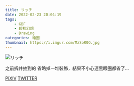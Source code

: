 ```yaml
---
title: リッチ
date: 2022-02-23 20:04:19
tags:
    - GBF
    - 碧藍幻想
    - Drawing
categories: 繪圖
thumbnail: https://i.imgur.com/MzSoR0O.jpg
---
```

![リッチ](https://i.imgur.com/MzSoR0O.jpg)

之前拆井抽到的
省略掉一堆裝飾，結果不小心連黑眼圈都省了...

[PIXIV](https://www.pixiv.net/artworks/94033711)
[TWITTER](https://twitter.com/cylin910021/status/1458121493888438275)